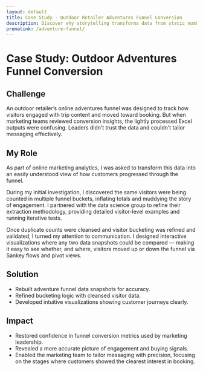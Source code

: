 ```yaml
---
layout: default
title: Case Study - Outdoor Retailer Adventures Funnel Conversion
description: Discover why storytelling transforms data from static numbers into narratives that drive clarity and confident decisions.
premalink: /adventure-funnel/
---
```


# Case Study: Outdoor Adventures Funnel Conversion  

## Challenge  
An outdoor retailer’s online adventures funnel was designed to track how visitors engaged with trip content and moved toward booking. But when marketing teams reviewed conversion insights, the lightly processed Excel outputs were confusing. Leaders didn’t trust the data and couldn’t tailor messaging effectively.  

## My Role  
As part of online marketing analytics, I was asked to transform this data into an easily understood view of how customers progressed through the funnel.  

During my initial investigation, I discovered the same visitors were being counted in multiple funnel buckets, inflating totals and muddying the story of engagement. I partnered with the data science group to refine their extraction methodology, providing detailed visitor-level examples and running iterative tests.  

Once duplicate counts were cleansed and visitor bucketing was refined and validated, I turned my attention to communication. I designed interactive visualizations where any two data snapshots could be compared — making it easy to see whether, and where, visitors moved up or down the funnel via Sankey flows and pivot views.  

## Solution  
- Rebuilt adventure funnel data snapshots for accuracy.  
- Refined bucketing logic with cleansed visitor data.  
- Developed intuitive visualizations showing customer journeys clearly.  

## Impact  
- Restored confidence in funnel conversion metrics used by marketing leadership.  
- Revealed a more accurate picture of engagement and buying signals.  
- Enabled the marketing team to tailor messaging with precision, focusing on the stages where customers showed the clearest interest in booking.  
